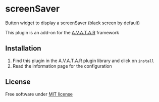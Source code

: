 # screenSaver

Button widget to display a screenSaver (black screen by default) 

This plugin is an add-on for the [A.V.A.T.A.R](https://avatar-home-automation.github.io/docs) framework

 ## Installation

 1. Find this plugin in the A.V.A.T.A.R plugin library and click on `install`
 2. Read the information page for the configuration

## License
Free software under [MIT license](https://github.com/avatar-home-automation/A.V.A.T.A.R-plugin-screenSaver/blob/master/LICENSE)

